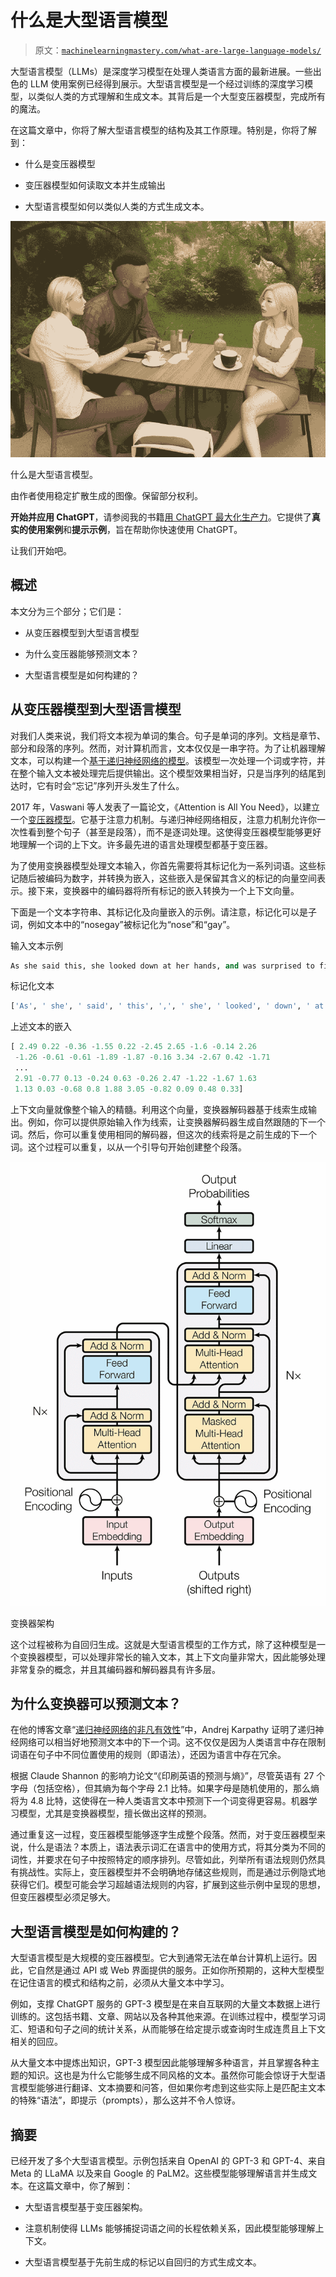 # 什么是大型语言模型

> 原文：[`machinelearningmastery.com/what-are-large-language-models/`](https://machinelearningmastery.com/what-are-large-language-models/)

大型语言模型（LLMs）是深度学习模型在处理人类语言方面的最新进展。一些出色的 LLM 使用案例已经得到展示。大型语言模型是一个经过训练的深度学习模型，以类似人类的方式理解和生成文本。其背后是一个大型变压器模型，完成所有的魔法。

在这篇文章中，你将了解大型语言模型的结构及其工作原理。特别是，你将了解到：

+   什么是变压器模型

+   变压器模型如何读取文本并生成输出

+   大型语言模型如何以类似人类的方式生成文本。

![](img/d1eca61cfb81041e4b4b4a858fb09227.png)

什么是大型语言模型。

由作者使用稳定扩散生成的图像。保留部分权利。

**开始并应用 ChatGPT**，请参阅我的书籍[用 ChatGPT 最大化生产力](https://machinelearningmastery.com/productivity-with-chatgpt/)。它提供了**真实的使用案例**和**提示示例**，旨在帮助你快速使用 ChatGPT。

让我们开始吧。

## 概述

本文分为三个部分；它们是：

+   从变压器模型到大型语言模型

+   为什么变压器能够预测文本？

+   大型语言模型是如何构建的？

## 从变压器模型到大型语言模型

对我们人类来说，我们将文本视为单词的集合。句子是单词的序列。文档是章节、部分和段落的序列。然而，对计算机而言，文本仅仅是一串字符。为了让机器理解文本，可以构建一个[基于递归神经网络的模型](https://machinelearningmastery.com/define-encoder-decoder-sequence-sequence-model-neural-machine-translation-keras/)。该模型一次处理一个词或字符，并在整个输入文本被处理完后提供输出。这个模型效果相当好，只是当序列的结尾到达时，它有时会“忘记”序列开头发生了什么。

2017 年，Vaswani 等人发表了一篇论文，《Attention is All You Need》，以建立一个[变压器模型](https://machinelearningmastery.com/building-transformer-models-with-attention-crash-course-build-a-neural-machine-translator-in-12-days/)。它基于注意力机制。与递归神经网络相反，注意力机制允许你一次性看到整个句子（甚至是段落），而不是逐词处理。这使得变压器模型能够更好地理解一个词的上下文。许多最先进的语言处理模型都基于变压器。

为了使用变换器模型处理文本输入，你首先需要将其标记化为一系列词语。这些标记随后被编码为数字，并转换为嵌入，这些嵌入是保留其含义的标记的向量空间表示。接下来，变换器中的编码器将所有标记的嵌入转换为一个上下文向量。

下面是一个文本字符串、其标记化及向量嵌入的示例。请注意，标记化可以是子词，例如文本中的“nosegay”被标记化为“nose”和“gay”。

输入文本示例

```py
As she said this, she looked down at her hands, and was surprised to find that she had put on one of the rabbit's little gloves while she was talking. "How can I have done that?" thought she, "I must be growing small again." She got up and went to the table to measure herself by it, and found that, as nearly as she could guess, she was now about two feet high, and was going on shrinking rapidly: soon she found out that the reason of it was the nosegay she held in her hand: she dropped it hastily, just in time to save herself from shrinking away altogether, and found that she was now only three inches high.
```

标记化文本

```py
['As', ' she', ' said', ' this', ',', ' she', ' looked', ' down', ' at', ' her', ' hands', ',', ' and', ' was', ' surprised', ' to', ' find', ' that', ' she', ' had', ' put', ' on', ' one', ' of', ' the', ' rabbit', "'s", ' little', ' gloves', ' while', ' she', ' was', ' talking', '.', ' "', 'How', ' can', ' I', ' have', ' done', ' that', '?"', ' thought', ' she', ',', ' "', 'I', ' must', ' be', ' growing', ' small', ' again', '."', ' She', ' got', ' up', ' and', ' went', ' to', ' the', ' table', ' to', ' measure', ' herself', ' by', ' it', ',', ' and', ' found', ' that', ',', ' as', ' nearly', ' as', ' she', ' could', ' guess', ',', ' she', ' was', ' now', ' about', ' two', ' feet', ' high', ',', ' and', ' was', ' going', ' on', ' shrinking', ' rapidly', ':', ' soon', ' she', ' found', ' out', ' that', ' the', ' reason', ' of', ' it', ' was', ' the', ' nose', 'gay', ' she', ' held', ' in', ' her', ' hand', ':', ' she', ' dropped', ' it', ' hastily', ',', ' just', ' in', ' time', ' to', ' save', ' herself', ' from', ' shrinking', ' away', ' altogether', ',', ' and', ' found', ' that', ' she', ' was', ' now', ' only', ' three', ' inches', ' high', '.']
```

上述文本的嵌入

```py
[ 2.49 0.22 -0.36 -1.55 0.22 -2.45 2.65 -1.6 -0.14 2.26
 -1.26 -0.61 -0.61 -1.89 -1.87 -0.16 3.34 -2.67 0.42 -1.71
 ...
 2.91 -0.77 0.13 -0.24 0.63 -0.26 2.47 -1.22 -1.67 1.63
 1.13 0.03 -0.68 0.8 1.88 3.05 -0.82 0.09 0.48 0.33]
```

上下文向量就像整个输入的精髓。利用这个向量，变换器解码器基于线索生成输出。例如，你可以提供原始输入作为线索，让变换器解码器生成自然跟随的下一个词。然后，你可以重复使用相同的解码器，但这次的线索将是之前生成的下一个词。这个过程可以重复，以从一个引导句开始创建整个段落。

![](img/fc1e4d7b9ab803c6ae6c1c8da35d116b.png)

变换器架构

这个过程被称为自回归生成。这就是大型语言模型的工作方式，除了这种模型是一个变换器模型，可以处理非常长的输入文本，其上下文向量非常大，因此能够处理非常复杂的概念，并且其编码器和解码器具有许多层。

## 为什么变换器可以预测文本？

在他的博客文章“[递归神经网络的非凡有效性](http://karpathy.github.io/2015/05/21/rnn-effectiveness/)”中，Andrej Karpathy 证明了递归神经网络可以相当好地预测文本中的下一个词。这不仅仅是因为人类语言中存在限制词语在句子中不同位置使用的规则（即语法），还因为语言中存在冗余。

根据 Claude Shannon 的影响力论文“《印刷英语的预测与熵》”，尽管英语有 27 个字母（包括空格），但其熵为每个字母 2.1 比特。如果字母是随机使用的，那么熵将为 4.8 比特，这使得在一种人类语言文本中预测下一个词变得更容易。机器学习模型，尤其是变换器模型，擅长做出这样的预测。

通过重复这一过程，变压器模型能够逐字生成整个段落。然而，对于变压器模型来说，什么是语法？本质上，语法表示词汇在语言中的使用方式，将其分类为不同的词性，并要求在句子中按照特定的顺序排列。尽管如此，列举所有语法规则仍然具有挑战性。实际上，变压器模型并不会明确地存储这些规则，而是通过示例隐式地获得它们。模型可能会学习超越语法规则的内容，扩展到这些示例中呈现的思想，但变压器模型必须足够大。

## 大型语言模型是如何构建的？

大型语言模型是大规模的变压器模型。它大到通常无法在单台计算机上运行。因此，它自然是通过 API 或 Web 界面提供的服务。正如你所预期的，这种大型模型在记住语言的模式和结构之前，必须从大量文本中学习。

例如，支撑 ChatGPT 服务的 GPT-3 模型是在来自互联网的大量文本数据上进行训练的。这包括书籍、文章、网站以及各种其他来源。在训练过程中，模型学习词汇、短语和句子之间的统计关系，从而能够在给定提示或查询时生成连贯且上下文相关的回应。

从大量文本中提炼出知识，GPT-3 模型因此能够理解多种语言，并且掌握各种主题的知识。这也是为什么它能够生成不同风格的文本。虽然你可能会惊讶于大型语言模型能够进行翻译、文本摘要和问答，但如果你考虑到这些实际上是匹配主文本的特殊“语法”，即提示（prompts），那么这并不令人惊讶。

## 摘要

已经开发了多个大型语言模型。示例包括来自 OpenAI 的 GPT-3 和 GPT-4、来自 Meta 的 LLaMA 以及来自 Google 的 PaLM2。这些模型能够理解语言并生成文本。在这篇文章中，你了解到：

+   大型语言模型基于变压器架构。

+   注意机制使得 LLMs 能够捕捉词语之间的长程依赖关系，因此模型能够理解上下文。

+   大型语言模型基于先前生成的标记以自回归的方式生成文本。
